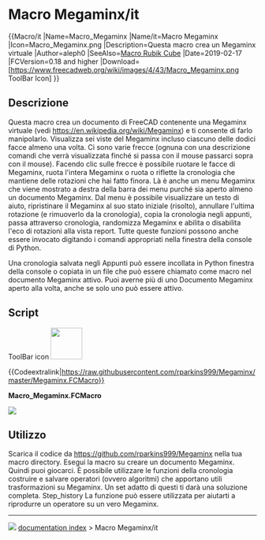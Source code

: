 # Macro Megaminx/it
<div class="mw-translate-fuzzy">


{{Macro/it
|Name=Macro_Megaminx
|Name/it=Macro Megaminx
|Icon=Macro_Megaminx.png
|Description=Questa macro crea un Megaminx virtuale
|Author=aleph0
|SeeAlso=[Macro Rubik Cube](Macro_Rubik_Cube/it.md)
|Date=2019-02-17
|FCVersion=0.18 and higher
|Download=[https://www.freecadweb.org/wiki/images/4/43/Macro_Megaminx.png ToolBar Icon]
}}


</div>

## Descrizione


<div class="mw-translate-fuzzy">

Questa macro crea un documento di FreeCAD contenente una Megaminx virtuale (vedi <https://en.wikipedia.org/wiki/Megaminx>) e ti consente di farlo manipolarlo. Visualizza sei viste del Megaminx incluso ciascuno delle dodici facce almeno una volta. Ci sono varie frecce (ognuna con una descrizione comandi che verrà visualizzata finché si passa con il mouse passarci sopra con il mouse). Facendo clic sulle frecce è possibile ruotare le facce di Megaminx, ruota l\'intera Megaminx o ruota o riflette la cronologia che mantiene delle rotazioni che hai fatto finora. Là è anche un menu Megaminx che viene mostrato a destra della barra dei menu purché sia ​​aperto almeno un documento Megaminx. Dal menu è possibile visualizzare un testo di aiuto, ripristinare il Megaminx al suo stato iniziale (risolto), annullare l\'ultima rotazione (e rimuoverlo da la cronologia), copia la cronologia negli appunti, passa attraverso cronologia, randomizza Megaminx e abilita o disabilita l\'eco di rotazioni alla vista report. Tutte queste funzioni possono anche essere invocato digitando i comandi appropriati nella finestra della console di Python.


</div>


<div class="mw-translate-fuzzy">

Una cronologia salvata negli Appunti può essere incollata in Python finestra della console o copiata in un file che può essere chiamato come macro nel documento Megaminx attivo. Puoi averne più di uno Documento Megaminx aperto alla volta, anche se solo uno può essere attivo.


</div>

## Script

ToolBar icon <img alt="" src=images/Macro_Megaminx.png  style="width:64px;">


{{Codeextralink|https://raw.githubusercontent.com/rparkins999/Megaminx/master/Megaminx.FCMacro}}

**Macro_Megaminx.FCMacro**

![](images/Macro_Megaminx.png )




## Utilizzo


<div class="mw-translate-fuzzy">

Scarica il codice da <https://github.com/rparkins999/Megaminx> nella tua macro directory. Esegui la macro su creare un documento Megaminx. Quindi puoi giocarci. È possibile utilizzare le funzioni della cronologia costruire e salvare operatori (ovvero algoritmi) che apportano utili trasformazioni su Megaminx. Un set adatto di questi ti darà una soluzione completa. Step_history La funzione può essere utilizzata per aiutarti a riprodurre un operatore su un vero Megaminx.


</div>



---
![](images/Button_right.svg) [documentation index](../README.md) > Macro Megaminx/it
